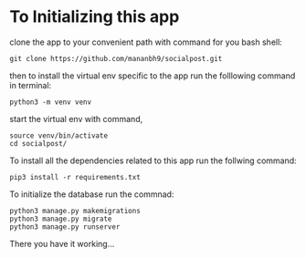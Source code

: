 # To Initializing this app

clone the app to your convenient path with command for you bash shell:

```
git clone https://github.com/mananbh9/socialpost.git
```

then to install the virtual env specific to the app run the folllowing command in terminal:

```
python3 -m venv venv
```

start the virtual env with command,

```
source venv/bin/activate
cd socialpost/
```

To install all the dependencies related to this app run the follwing command:

```
pip3 install -r requirements.txt
```

To initialize the database run the commnad:

```
python3 manage.py makemigrations
python3 manage.py migrate
python3 manage.py runserver
```

There you have it working...



